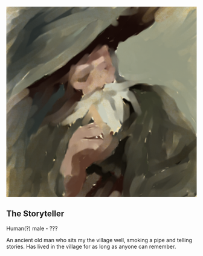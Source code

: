 ![Illustration of the Storyteller](../images/Storyteller.png)

## The Storyteller

Human(?) male - ???

An ancient old man who sits my the village well, smoking a pipe and telling stories. Has lived in the village for as long as anyone can remember.